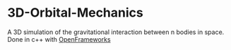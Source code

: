 # 3D-Orbital-Mechanics

A 3D simulation of the gravitational interaction between n bodies in space. Done in c++ with [OpenFrameworks](https://github.com/openframeworks/openFrameworks)
